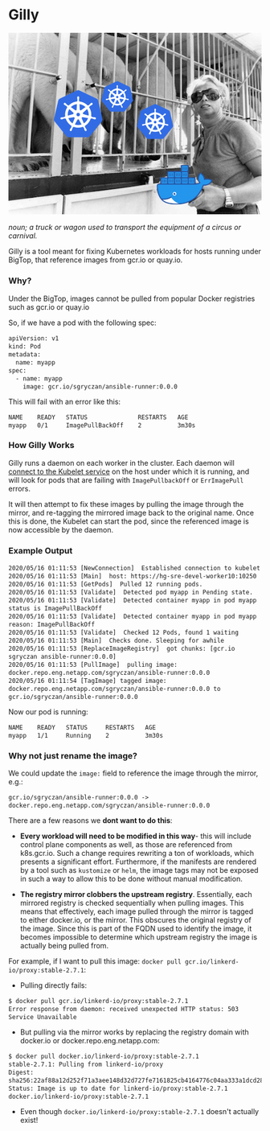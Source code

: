 # Gilly
![](./img/logo.png)

*noun; a truck or wagon used to transport the equipment of a circus or carnival.*

Gilly is a tool meant for fixing Kubernetes workloads for hosts running under BigTop, that reference images from gcr.io or quay.io.

### Why?
Under the BigTop, images cannot be pulled from popular Docker registries such as gcr.io or quay.io

So, if we have a pod with the following spec:
```
apiVersion: v1
kind: Pod
metadata:
  name: myapp
spec:
  - name: myapp
    image: gcr.io/sgryczan/ansible-runner:0.0.0
```

This will fail with an error like this:
```
NAME    READY   STATUS              RESTARTS   AGE
myapp   0/1     ImagePullBackOff    2          3m30s
```

### How Gilly Works
Gilly runs a daemon on each worker in the cluster. Each daemon will [connect to the Kubelet service](https://github.com/kubernetes/kubernetes/blob/master/pkg/kubelet/server/server.go#L300-L314) on the host under which it is running, and will look for pods that are failing with `ImagePullbackOff` or `ErrImagePull` errors. 

It will then attempt to fix these images by pulling the image through the mirror, and re-tagging the mirrored image back to the original name. Once this is done, the Kubelet can start the pod, since the referenced image is now accessible by the daemon.

### Example Output

```
2020/05/16 01:11:53 [NewConnection]  Established connection to kubelet
2020/05/16 01:11:53 [Main]  host: https://hg-sre-devel-worker10:10250
2020/05/16 01:11:53 [GetPods]  Pulled 12 running pods.
2020/05/16 01:11:53 [Validate]  Detected pod myapp in Pending state.
2020/05/16 01:11:53 [Validate]  Detected container myapp in pod myapp status is ImagePullBackOff
2020/05/16 01:11:53 [Validate]  Detected container myapp in pod myapp reason: ImagePullBackOff
2020/05/16 01:11:53 [Validate]  Checked 12 Pods, found 1 waiting
2020/05/16 01:11:53 [Main]  Checks done. Sleeping for awhile
2020/05/16 01:11:53 [ReplaceImageRegistry]  got chunks: [gcr.io sgryczan ansible-runner:0.0.0]
2020/05/16 01:11:53 [PullImage]  pulling image: docker.repo.eng.netapp.com/sgryczan/ansible-runner:0.0.0
2020/05/16 01:11:54 [TagImage] tagged image: docker.repo.eng.netapp.com/sgryczan/ansible-runner:0.0.0 to gcr.io/sgryczan/ansible-runner:0.0.0
```

Now our pod is running:
```
NAME    READY   STATUS     RESTARTS   AGE
myapp   1/1     Running    2          3m30s
```


### Why not just rename the image?
We could update the `image:` field to reference the image through the mirror, e.g.:
```
gcr.io/sgryczan/ansible-runner:0.0.0 ->
docker.repo.eng.netapp.com/sgryczan/ansible-runner:0.0.0
```
There are a few reasons we **dont want to do this**:

* **Every workload will need to be modified in this way**- this will include control plane components as well, as those are referenced from k8s.gcr.io. Such a change requires rewriting a ton of workloads, which presents a significant effort. Furthermore, if the manifests are rendered by a tool such as `kustomize` or `helm`, the image tags may not be exposed in such a way to allow this to be done without manual modification.

* **The registry mirror clobbers the upstream registry**. Essentially, each mirrored registry is checked sequentially when pulling images. This means that effectively, each image pulled through the mirror is tagged to either docker.io, or the mirror. This obscures the original registry of the image. Since this is part of the FQDN used to identify the image, it becomes impossible to determine which upstream registry the image is actually being pulled from.

For example, if I want to pull this image: `docker pull gcr.io/linkerd-io/proxy:stable-2.7.1`:

* Pulling directly fails:
```
$ docker pull gcr.io/linkerd-io/proxy:stable-2.7.1
Error response from daemon: received unexpected HTTP status: 503 Service Unavailable
```
* But pulling via the mirror works by replacing the registry domain with docker.io or docker.repo.eng.netapp.com:
```
$ docker pull docker.io/linkerd-io/proxy:stable-2.7.1
stable-2.7.1: Pulling from linkerd-io/proxy
Digest: sha256:22af88a12d252f71a3aee148d32d727fe7161825cb4164776c04aa333a1dcd28
Status: Image is up to date for linkerd-io/proxy:stable-2.7.1
docker.io/linkerd-io/proxy:stable-2.7.1
```
* Even though `docker.io/linkerd-io/proxy:stable-2.7.1` doesn't actually exist!


